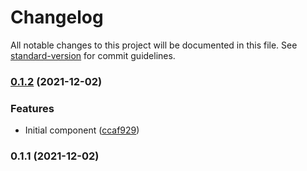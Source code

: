 # Changelog

All notable changes to this project will be documented in this file. See [standard-version](https://github.com/conventional-changelog/standard-version) for commit guidelines.

### [0.1.2](https://github.com/Ruandv/FrontendMentor/compare/v0.1.1...v0.1.2) (2021-12-02)


### Features

* Initial component ([ccaf929](https://github.com/Ruandv/FrontendMentor/commit/ccaf92947022dbe1fe29ad39c450a005bec61f3e))

### 0.1.1 (2021-12-02)
